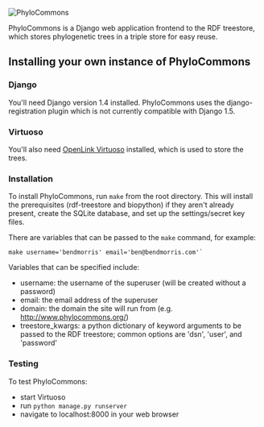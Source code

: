 ![PhyloCommons](https://raw.github.com/bendmorris/phylocommons/master/phylocommons/static/phylocommons-logo.png)

PhyloCommons is a Django web application frontend to the RDF treestore, which 
stores phylogenetic trees in a triple store for easy reuse.


## Installing your own instance of PhyloCommons

### Django

You'll need Django version 1.4 installed. PhyloCommons uses the 
django-registration plugin which is not currently compatible with Django 1.5.

### Virtuoso

You'll also need [OpenLink Virtuoso](http://virtuoso.openlinksw.com/) installed, 
which is used to store the trees.

### Installation

To install PhyloCommons, run `make` from the root directory. This will install
the prerequisites (rdf-treestore and biopython) if they aren't already present,
create the SQLite database, and set up the settings/secret key files.

There are variables that can be passed to the `make` command, for example:

    make username='bendmorris' email='ben@bendmorris.com'`

Variables that can be specified include:

* username: the username of the superuser (will be created without a password)
* email: the email address of the superuser
* domain: the domain the site will run from (e.g. http://www.phylocommons.org/)
* treestore_kwargs: a python dictionary of keyword arguments to be passed to the
  RDF treestore; common options are 'dsn', 'user', and 'password'

### Testing

To test PhyloCommons:

* start Virtuoso
* run `python manage.py runserver`
* navigate to localhost:8000 in your web browser